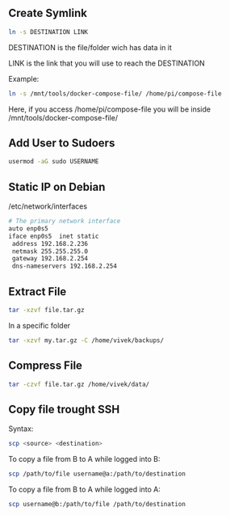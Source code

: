 ## Create Symlink
```bash
ln -s DESTINATION LINK
```
DESTINATION is the file/folder wich has data in it

LINK is the link that you will use to reach the DESTINATION

Example:
```bash
ln -s /mnt/tools/docker-compose-file/ /home/pi/compose-file
```
Here, if you access /home/pi/compose-file you will be inside /mnt/tools/docker-compose-file/


## Add User to Sudoers
```bash
usermod -aG sudo USERNAME
```


## Static IP on Debian


/etc/network/interfaces


```bash
# The primary network interface
auto enp0s5
iface enp0s5  inet static
 address 192.168.2.236
 netmask 255.255.255.0
 gateway 192.168.2.254
 dns-nameservers 192.168.2.254
```


## Extract File
```bash
tar -xzvf file.tar.gz
```
In a specific folder
```bash
tar -xzvf my.tar.gz -C /home/vivek/backups/
```

## Compress File
```bash
tar -czvf file.tar.gz /home/vivek/data/
```


## Copy file trought SSH
Syntax:

```bash
scp <source> <destination>
```

To copy a file from B to A while logged into B:
```bash
scp /path/to/file username@a:/path/to/destination
```

To copy a file from B to A while logged into A:
```bash
scp username@b:/path/to/file /path/to/destination
```
